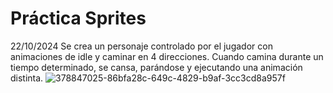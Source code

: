 # Práctica Sprites

22/10/2024 Se crea un personaje controlado por el jugador con animaciones de idle y caminar en 4 direcciones.
Cuando camina durante un tiempo determinado, se cansa, parándose y ejecutando una animación distinta.
![378847025-86bfa28c-649c-4829-b9af-3cc3cd8a957f](https://github.com/user-attachments/assets/0e31c547-f1ec-421d-9d63-2490fea6bd38)
